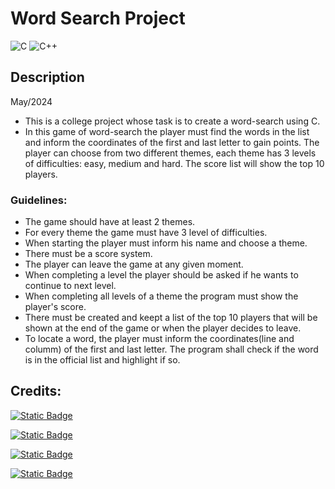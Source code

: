# Word Search Project

![C](https://img.shields.io/badge/c-%2300599C.svg?style=for-the-badge&logo=c&logoColor=white)
![C++](https://img.shields.io/badge/c++-%2300599C.svg?style=for-the-badge&logo=c%2B%2B&logoColor=white)

## Description
May/2024

- This is a college project whose task is to create a word-search using C.
- In this game of word-search the player must find the words in the list and inform the coordinates of the first and last letter to gain points. The player can choose from two different themes, each theme has 3 levels of difficulties: easy, medium and hard. The score list will show the top 10 players.
  
### Guidelines:
- The game should have at least 2 themes.
- For every theme the game must have 3 level of difficulties.
- When starting the player must inform his name and choose a theme.
- There must be a score system.
- The player can leave the game at any given moment.
- When completing a level the player should be asked if he wants to continue to next level.
- When completing all levels of a theme the program must show the player's score.
- There must be created and keept a list of the top 10 players that will be shown at the end of the game or when the player decides to leave.
- To locate a word, the player must inform the coordinates(line and columm) of the first and last letter. The program shall check if the word is in the official list and highlight if so.

## Credits:
[![Static Badge](https://img.shields.io/badge/JoYoneyama-github?style=flat&logo=github&logoColor=white&label=github&labelColor=gray&color=blue&link=https%3A%2F%2Fgithub.com%2FJoYoneyama)](https://github.com/JoYoneyama)

[![Static Badge](https://img.shields.io/badge/Moscofian-github?style=flat&logo=github&logoColor=white&label=github&labelColor=gray&color=blue&link=https%3A%2F%2Fgithub.com%2FMoscofian)](https://github.com/Moscofian)

[![Static Badge](https://img.shields.io/badge/Yukiosz-github?style=flat&logo=github&logoColor=white&label=github&labelColor=gray&color=blue&link=https%3A%2F%2Fgithub.com%2Fyukiosz)](https://github.com/yukiosz)

[![Static Badge](https://img.shields.io/badge/RenanVKoashi-github?style=flat&logo=github&logoColor=white&label=github&labelColor=gray&color=blue&link=https%3A%2F%2Fgithub.com%2FRenanVKoashi)](https://github.com/RenanVKoashi)


